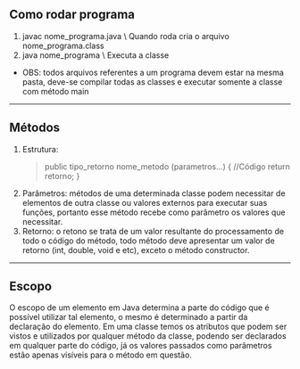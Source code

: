## Como rodar programa
1. javac nome_programa.java \\ Quando roda cria o arquivo nome_programa.class
2. java nome_programa \\ Executa a classe
* OBS: todos arquivos referentes a um programa devem estar na mesma pasta, deve-se compilar todas as classes e executar somente a classe com método main
---
## Métodos
1. Estrutura:
    > public tipo_retorno nome_metodo (parametros...) {
    >   //Código
    >   return retorno;
    > }
2. Parâmetros: métodos de uma determinada classe podem necessitar de elementos de outra classe ou valores externos para executar suas funções, portanto esse método recebe como parâmetro os valores que necessitar.
3. Retorno: o retono se trata de um valor resultante do processamento de todo o código do método, todo método deve apresentar um valor de retorno (int, double, void e etc), exceto o método constructor.
---
## Escopo
O escopo de um elemento em Java determina a parte do código que é possível utilizar tal elemento, o mesmo é determinado a partir da declaração do elemento.
Em uma classe temos os atributos que podem ser vistos e utilizados por qualquer método da classe, podendo ser declarados em qualquer parte do código, já os valores passados como parâmetros estão apenas visíveis para o método em questão.